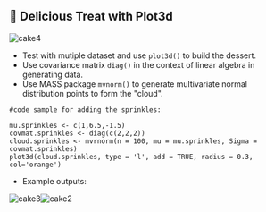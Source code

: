 ## 🍰 Delicious Treat with Plot3d


![cake4](https://user-images.githubusercontent.com/62857660/135534908-bbad528b-695e-4079-a7b9-b50a30c52682.PNG)

- Test with mutiple dataset and use ```plot3d()``` to  build the dessert.
- Use covariance matrix ```diag()``` in the context of linear algebra in generating data.
- Use MASS package ```mvnorm()``` to generate multivariate normal distribution points to form the "cloud". 

```
#code sample for adding the sprinkles: 

mu.sprinkles <- c(1,6.5,-1.5)
covmat.sprinkles <- diag(c(2,2,2))
cloud.sprinkles <- mvrnorm(n = 100, mu = mu.sprinkles, Sigma = covmat.sprinkles)
plot3d(cloud.sprinkles, type = 'l', add = TRUE, radius = 0.3, col='orange')
```

- Example outputs:

![cake3](https://user-images.githubusercontent.com/62857660/135530573-08ae7562-d26f-4906-8bb8-5d0214ad1c97.PNG)![cake2](https://user-images.githubusercontent.com/62857660/135531562-c9228c59-c786-40d0-8527-35157727761e.PNG)
